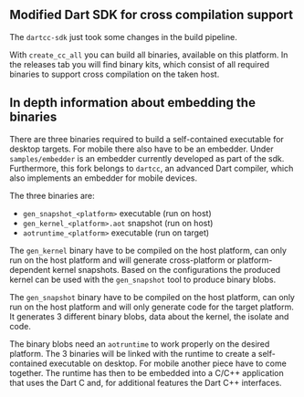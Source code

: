 ## Modified Dart SDK for cross compilation support
The ``dartcc-sdk`` just took some changes in the build pipeline.

With ``create_cc_all`` you can build all binaries, available on this platform.
In the releases tab you will find binary kits, which consist of all required binaries 
to support cross compilation on the taken host.

## In depth information about embedding the binaries
There are three binaries required to build a self-contained executable for desktop targets. 
For mobile there also have to be an embedder. Under ``samples/embedder`` is an embedder currently developed as part of the sdk. 
Furthermore, this fork belongs to ``dartcc``, an advanced Dart compiler, which also implements an embedder for mobile devices.

The three binaries are:
* ``gen_snapshot_<platform>`` executable (run on host)
* ``gen_kernel_<platform>.aot`` snapshot (run on host)
* ``aotruntime_<platform>`` executable (run on target)

The ``gen_kernel`` binary have to be compiled on the host platform, can only run on the host platform and will generate
cross-platform or platform-dependent kernel snapshots.
Based on the configurations the produced kernel can be used
with the ``gen_snapshot`` tool to produce binary blobs.

The ``gen_snapshot`` binary have to be compiled on the host platform, can only run on the host platform and will only
generate code for the target platform.
It generates 3 different binary blobs, data about the kernel, the isolate and code.

The binary blobs need an ``aotruntime`` to work properly on the desired platform.
The 3 binaries will be linked with the runtime to create a self-contained executable on desktop.
For mobile another piece have to come together. The runtime has then to be embedded 
into a C/C++ application that uses the Dart C and, for additional features the Dart C++ interfaces.